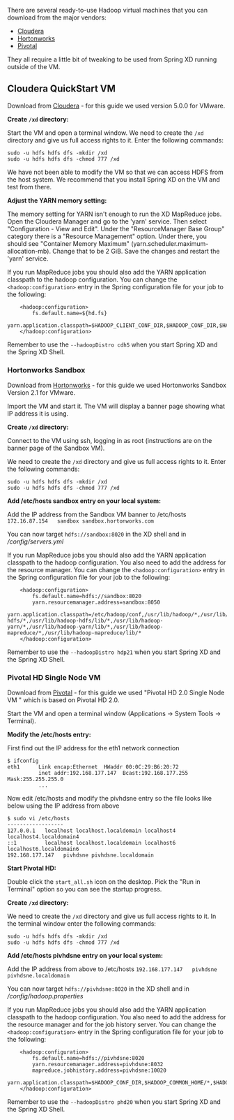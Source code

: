 There are several ready-to-use Hadoop virtual machines that you can download from the major vendors:

* [Cloudera](#wiki-cloudera-quickstart-vm)
* [Hortonworks](#wiki-hortonworks-sandbox)
* [Pivotal](#wiki-pivotal-hd-single-node-vm)

They all require a little bit of tweaking to be used from Spring XD running outside of the VM.

## Cloudera QuickStart VM

Download from [Cloudera](http://www.cloudera.com/content/support/en/downloads.html) - for this guide we used version 5.0.0 for VMware.

**Create `/xd` directory:**

Start the VM and open a terminal window. We need to create the `/xd` directory and give us full access rights to it. Enter the following commands:

```
sudo -u hdfs hdfs dfs -mkdir /xd
sudo -u hdfs hdfs dfs -chmod 777 /xd
``` 

We have not been able to modify the VM so that we can access HDFS from the host system. We recommend that you install Spring XD on the VM and test from there.

**Adjust the YARN memory setting:**

The memory setting for YARN isn't enough to run the XD MapReduce jobs. Open the Cloudera Manager and go to the 'yarn' service. Then select "Configuration - View and Edit". Under the "ResourceManager Base Group" category there is a "Resource Management" option. Under there, you should see "Container Memory Maximum" (yarn.scheduler.maximum-allocation-mb). Change that to be 2 GiB. Save the changes and restart 
the 'yarn' service.

If you run MapReduce jobs you should also add the YARN application classpath to the hadoop configuration. You can change the `<hadoop:configuration>` entry 
in the Spring configuration file for your job to the following:

```
	<hadoop:configuration>
		fs.default.name=${hd.fs}
		yarn.application.classpath=$HADOOP_CLIENT_CONF_DIR,$HADOOP_CONF_DIR,$HADOOP_COMMON_HOME/*,$HADOOP_COMMON_HOME/lib/*,$HADOOP_HDFS_HOME/*,$HADOOP_HDFS_HOME/lib/*,$HADOOP_YARN_HOME/*,$HADOOP_YARN_HOME/lib/*,$HADOOP_MAPRED_HOME/*,$HADOOP_MAPRED_HOME/lib/*,$MR2_CLASSPATH
	</hadoop:configuration>
``` 

Remember to use the `--hadoopDistro cdh5` when you start Spring XD and the Spring XD Shell.


### Hortonworks Sandbox

Download from [Hortonworks](http://hortonworks.com/products/hortonworks-sandbox/) - for this guide we used Hortonworks Sandbox Version 2.1 for VMware.

Import the VM and start it. The VM will display a banner page showing what IP address it is using. 

**Create `/xd` directory:**

Connect to the VM using ssh, logging in as root (instructions are on the banner page of the Sandbox VM).

We need to create the `/xd` directory and give us full access rights to it. Enter the following commands:

```
sudo -u hdfs hdfs dfs -mkdir /xd
sudo -u hdfs hdfs dfs -chmod 777 /xd
``` 

**Add /etc/hosts sandbox entry on your local system:**

Add the IP address from the Sandbox VM banner to /etc/hosts
`172.16.87.154   sandbox sandbox.hortonworks.com`

You can now target `hdfs://sandbox:8020` in the XD shell and in _/config/servers.yml_

If you run MapReduce jobs you should also add the YARN application classpath to the hadoop configuration. You also need to add the address for the resource manager. You can change the `<hadoop:configuration>` entry in the Spring configuration file for your job to the following:

```
    <hadoop:configuration>
        fs.default.name=hdfs://sandbox:8020
        yarn.resourcemanager.address=sandbox:8050
        yarn.application.classpath=/etc/hadoop/conf,/usr/lib/hadoop/*,/usr/lib/hadoop/lib/*,/usr/lib/hadoop-hdfs/*,/usr/lib/hadoop-hdfs/lib/*,/usr/lib/hadoop-yarn/*,/usr/lib/hadoop-yarn/lib/*,/usr/lib/hadoop-mapreduce/*,/usr/lib/hadoop-mapreduce/lib/*
    </hadoop:configuration>
``` 

Remember to use the `--hadoopDistro hdp21` when you start Spring XD and the Spring XD Shell.


### Pivotal HD Single Node VM

Download from [Pivotal](http://gopivotal.com/big-data/pivotal-hd) - for this guide we used "Pivotal HD 2.0 Single Node VM " which is based on Pivotal HD 2.0.

Start the VM and open a terminal window (Applications -> System Tools -> Terminal). 

**Modify the /etc/hosts entry:**

First find out the IP address for the eth1 network connection

```
$ ifconfig
eth1      Link encap:Ethernet  HWaddr 00:0C:29:B6:20:72  
          inet addr:192.168.177.147  Bcast:192.168.177.255  Mask:255.255.255.0
          ...
```

Now edit /etc/hosts and modify the pivhdsne entry so the file looks like below using the IP address from above

```
$ sudo vi /etc/hosts
------------------
127.0.0.1   localhost localhost.localdomain localhost4 localhost4.localdomain4
::1         localhost localhost.localdomain localhost6 localhost6.localdomain6
192.168.177.147   pivhdsne pivhdsne.localdomain
```

**Start Pivotal HD:**

Double click the `start_all.sh` icon on the desktop. Pick the "Run in Terminal" option so you can see the startup progress.

**Create `/xd` directory:**

We need to create the `/xd` directory and give us full access rights to it. In the terminal window enter the following commands:

```
sudo -u hdfs hdfs dfs -mkdir /xd
sudo -u hdfs hdfs dfs -chmod 777 /xd
``` 

**Add /etc/hosts pivhdsne entry on your local system:**

Add the IP address from above to /etc/hosts
`192.168.177.147   pivhdsne pivhdsne.localdomain`

You can now target `hdfs://pivhdsne:8020` in the XD shell and in _/config/hadoop.properties_

If you run MapReduce jobs you should also add the YARN application classpath to the hadoop configuration. You also need to add the address for the resource manager
and for the job history server. You can change the `<hadoop:configuration>` entry in the Spring configuration file for your job to the following:

```
    <hadoop:configuration>
        fs.default.name=hdfs://pivhdsne:8020
        yarn.resourcemanager.address=pivhdsne:8032
        mapreduce.jobhistory.address=pivhdsne:10020
        yarn.application.classpath=$HADOOP_CONF_DIR,$HADOOP_COMMON_HOME/*,$HADOOP_COMMON_HOME/lib/*,$HADOOP_HDFS_HOME/*,$HADOOP_HDFS_HOME/lib/*,$HADOOP_MAPRED_HOME/*,$HADOOP_MAPRED_HOME/lib/*,$HADOOP_YARN_HOME/*,$HADOOP_YARN_HOME/lib/*,$USS_CONF/,$USS_HOME/*
    </hadoop:configuration>
``` 

Remember to use the `--hadoopDistro phd20` when you start Spring XD and the Spring XD Shell.
